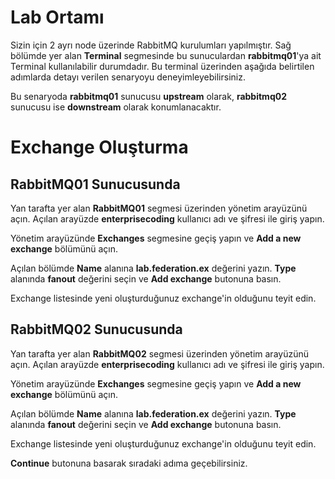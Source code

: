 # Lab Ortamı

Sizin için 2 ayrı node üzerinde RabbitMQ kurulumları yapılmıştır. Sağ bölümde yer alan **Terminal** segmesinde bu sunuculardan **rabbitmq01**'ya ait Terminal kullanılabilir durumdadır. Bu terminal üzerinden aşağıda belirtilen adımlarda detayı verilen senaryoyu deneyimleyebilirsiniz.

Bu senaryoda **rabbitmq01** sunucusu **upstream** olarak, **rabbitmq02** sunucusu ise **downstream** olarak konumlanacaktır.

# Exchange Oluşturma

## RabbitMQ01 Sunucusunda

Yan tarafta yer alan **RabbitMQ01** segmesi üzerinden yönetim arayüzünü açın.
Açılan arayüzde **enterprisecoding** kullanıcı adı ve şifresi ile giriş yapın.

Yönetim arayüzünde **Exchanges** segmesine geçiş yapın ve **Add a new exchange** bölümünü açın.

Açılan bölümde **Name** alanına **lab.federation.ex** değerini yazın. **Type** alanında **fanout** değerini seçin ve **Add exchange** butonuna basın.

Exchange listesinde yeni oluşturduğunuz exchange'in olduğunu teyit edin.

## RabbitMQ02 Sunucusunda

Yan tarafta yer alan **RabbitMQ02** segmesi üzerinden yönetim arayüzünü açın.
Açılan arayüzde **enterprisecoding** kullanıcı adı ve şifresi ile giriş yapın.

Yönetim arayüzünde **Exchanges** segmesine geçiş yapın ve **Add a new exchange** bölümünü açın.

Açılan bölümde **Name** alanına **lab.federation.ex** değerini yazın. **Type** alanında **fanout** değerini seçin ve **Add exchange** butonuna basın.

Exchange listesinde yeni oluşturduğunuz exchange'in olduğunu teyit edin.

**Continue** butonuna basarak sıradaki adıma geçebilirsiniz.